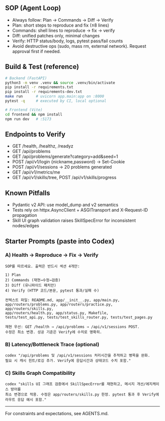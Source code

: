 ## SOP (Agent Loop)

- Always follow: Plan → Commands → Diff → Verify
- Plan: short steps to reproduce and fix (≤8 lines)
- Commands: shell lines to reproduce → fix → verify
- Diff: unified patches only, minimal changes
- Verify: HTTP status/body, logs, pytest pass/fail counts
- Avoid destructive ops (sudo, mass rm, external network). Request approval first if needed.

## Build & Test (reference)

```bash
# Backend (FastAPI)
python3 -m venv .venv && source .venv/bin/activate
pip install -r requirements.txt
pip install -r requirements-dev.txt
make run      # uvicorn app.main:app on :8000
pytest -q     # executed by CI, local optional

# Frontend (Vite)
cd frontend && npm install
npm run dev   # :5173
```

## Endpoints to Verify

- GET /health, /healthz, /readyz
- GET /api/problems
- GET /api/problems/generate?category=add&seed=1
- POST /api/v1/login {nickname,password} → Set-Cookie
- POST /api/v1/sessions → 20 problems generated
- GET /api/v1/metrics/me
- GET /api/v1/skills/tree, POST /api/v1/skills/progress

## Known Pitfalls

- Pydantic v2 API: use model_dump and v2 semantics
- Tests rely on httpx.AsyncClient + ASGITransport and X-Request-ID propagation
- Skill UI graph validation raises SkillSpecError for inconsistent nodes/edges

## Starter Prompts (paste into Codex)

### A) Health → Reproduce → Fix → Verify

```
SOP를 따르세요. 출력은 반드시 섹션 4개만:

1) Plan
2) Commands (재현→수정→검증)
3) Diff (유니파이드 패치만)
4) Verify (HTTP 코드/본문, pytest 통과/실패 수)

컨텍스트 파일: README.md, app/__init__.py, app/main.py,
app/routers/problems.py, app/routers/practice.py, app/routers/skills.py,
app/routers/health.py, app/status.py, Makefile,
tests/test_api.py, tests/test_skills_router.py, tests/test_pages.py

재현 우선: GET /health → /api/problems → /api/v1/sessions POST.
수정은 최소 변경. 성공 기준은 Verify에 수치로 명확히.
```

### B) Latency/Bottleneck Trace (optional)

```
codex "/api/problems 및 /api/v1/sessions 처리시간을 추적하고 병목을 완화.
필요 시 캐시 힌트/로깅 추가. Verify에 응답시간과 상태코드 수치 포함."
```

### C) Skills Graph Compatibility

```
codex "skills UI 그래프 검증에서 SkillSpecError를 재현하고, 메시지 개선/에지케이스 방어를
최소 변경으로 적용. 수정은 app/routers/skills.py 한정. pytest 통과 후 Verify에 라우트 응답 예시 포함."
```

---

For constraints and expectations, see AGENTS.md.

